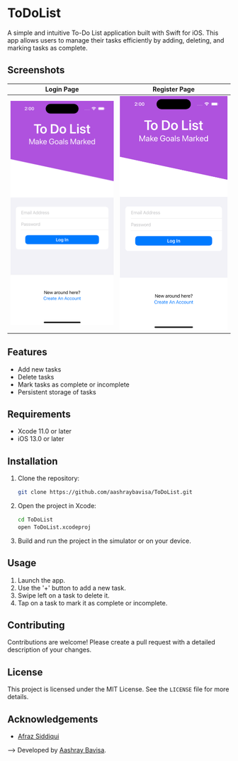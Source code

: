 
# ToDoList

A simple and intuitive To-Do List application built with Swift for iOS. This app allows users to manage their tasks efficiently by adding, deleting, and marking tasks as complete.

## Screenshots

Login Page           |  Register Page
:-------------------------:|:-------------------------:
![](screenshots/LoginPage.png)  |  ![](screenshots/LoginPage.png)

## Features

- Add new tasks
- Delete tasks
- Mark tasks as complete or incomplete
- Persistent storage of tasks

## Requirements

- Xcode 11.0 or later
- iOS 13.0 or later

## Installation

1. Clone the repository:

   ```bash
   git clone https://github.com/aashraybavisa/ToDoList.git
   ```

2. Open the project in Xcode:

   ```bash
   cd ToDoList
   open ToDoList.xcodeproj
   ```

3. Build and run the project in the simulator or on your device.

## Usage

1. Launch the app.
2. Use the '+' button to add a new task.
3. Swipe left on a task to delete it.
4. Tap on a task to mark it as complete or incomplete.

## Contributing

Contributions are welcome! Please create a pull request with a detailed description of your changes.

## License

This project is licensed under the MIT License. See the `LICENSE` file for more details.

## Acknowledgements
- [Afraz Siddiqui](https://www.linkedin.com/in/afrazsiddiqui/)

--> Developed by [Aashray Bavisa](https://www.linkedin.com/in/aashray-bavisa/).
